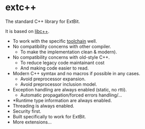 # extc++
The standard C++ library for ExtBit.

It is based on [libc++](http://libcxx.llvm.org/).

* To work with the specific [toolchain](https://github.com/extbit/toolchain) well.
* No compatibility concerns with other compiler.
  * To make the implementation clean & modern).
* No compatibility concerns with old-style C++.
  * To reduce legacy code maintainant cost
  * And making code easier to read.
* Modern C++ symtax and no macros if possible in any cases.
  * Avoid preprocessor expansion.
  * Avoid preprocessor inclusion model.
* Exception handling are always enabled (static, no rtti).
  * Automatic propagation/forced errors handling/...
* *Runtime type information are always enabled.
* Threading is always enabled.
* Security first.
* Built specifically to work for ExtBit.
* More extensions...
